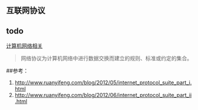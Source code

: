 ## 互联网协议

## todo
[计算机网络相关](https://github.com/HolyZheng/holyZheng-blog/issues/9)


> 网络协议为计算机网络中进行数据交换而建立的规则、标准或约定的集合。


















##参考：
1. http://www.ruanyifeng.com/blog/2012/05/internet_protocol_suite_part_i.html
2. http://www.ruanyifeng.com/blog/2012/06/internet_protocol_suite_part_ii.html
